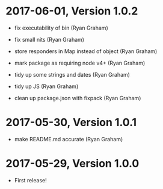 2017-06-01, Version 1.0.2
=========================

 * fix executability of bin (Ryan Graham)

 * fix small nits (Ryan Graham)

 * store responders in Map instead of object (Ryan Graham)

 * mark package as requiring node v4+ (Ryan Graham)

 * tidy up some strings and dates (Ryan Graham)

 * tidy up JS (Ryan Graham)

 * clean up package.json with fixpack (Ryan Graham)


2017-05-30, Version 1.0.1
=========================

 * make README.md accurate (Ryan Graham)


2017-05-29, Version 1.0.0
=========================

 * First release!
